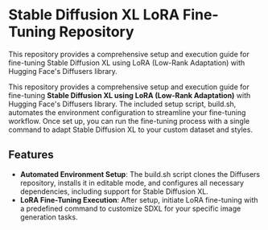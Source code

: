 # Stable Diffusion XL LoRA Fine-Tuning Repository
This repository provides a comprehensive setup and execution guide for fine-tuning Stable Diffusion XL using LoRA (Low-Rank Adaptation) with Hugging Face's Diffusers library. 

This repository provides a comprehensive setup and execution guide for fine-tuning **Stable Diffusion XL using LoRA (Low-Rank Adaptation)** with Hugging Face's Diffusers library. The included setup script, build.sh, automates the environment configuration to streamline your fine-tuning workflow. Once set up, you can run the fine-tuning process with a single command to adapt Stable Diffusion XL to your custom dataset and styles.

## Features
* **Automated Environment Setup**: The build.sh script clones the Diffusers repository, installs it in editable mode, and configures all necessary dependencies, including support for Stable Diffusion XL.
* **LoRA Fine-Tuning Execution**: After setup, initiate LoRA fine-tuning with a predefined command to customize SDXL for your specific image generation tasks.
